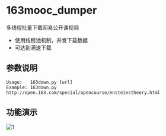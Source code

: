 # 163mooc_dumper

多线程批量下载网易公开课视频

- 使用线程池机制，并发下载数据
- 可达到满速下载

## 参数说明

```
Usage:   163down.py [url]
Example: 163down.py http://open.163.com/special/opencourse/ensteinstheory.html
```

## 功能演示

![1](https://raw.githubusercontent.com/wsdzl/163mooc_dumper/master/imgs/1.jpg)